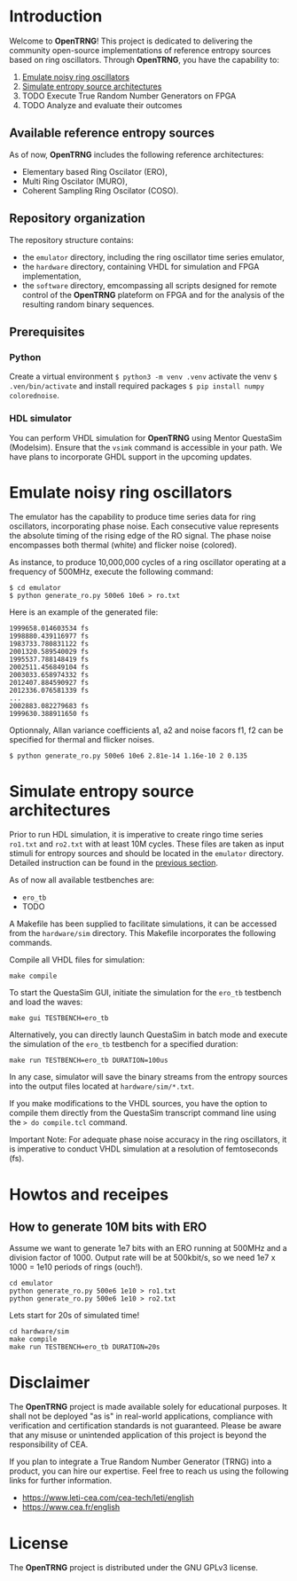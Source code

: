 # Introduction

Welcome to **OpenTRNG**! This project is dedicated to delivering the community open-source implementations of reference entropy sources based on ring oscillators. Through **OpenTRNG**, you have the capability to:

1. [Emulate noisy ring oscillators](#emulate-noisy-ring-oscillators)
2. [Simulate entropy source architectures](#simulate-entropy-source-architectures)
3. TODO Execute True Random Number Generators on FPGA
4. TODO Analyze and evaluate their outcomes

## Available reference entropy sources

As of now, **OpenTRNG** includes the following reference architectures:

* Elementary based Ring Oscilator (ERO),
* Multi Ring Oscilator (MURO),
* Coherent Sampling Ring Oscilator (COSO).

## Repository organization

The repository structure contains:

* the `emulator` directory, including the ring oscillator time series emulator,
* the `hardware` directory, containing VHDL for simulation and FPGA implementation,
* the `software` directory, emcompassing all scripts designed for remote control of the **OpenTRNG** plateform on FPGA and for the analysis of the resulting random binary sequences.

## Prerequisites

### Python

Create a virtual environment `$ python3 -m venv .venv` activate the venv `$ .ven/bin/activate` and install required packages `$ pip install numpy colorednoise`.

### HDL simulator

You can perform VHDL simulation for **OpenTRNG** using Mentor QuestaSim (Modelsim). Ensure that the `vsimk` command is accessible in your  path. We have plans to incorporate GHDL support in the upcoming updates.

# Emulate noisy ring oscillators

The emulator has the capability to produce time series data for ring oscillators, incorporating phase noise. Each consecutive value represents the absolute timing of the rising edge of the RO signal. The phase noise encompasses both thermal (white) and flicker noise (colored).

As instance, to produce 10,000,000 cycles of a ring oscillator operating at a frequency of 500MHz, execute the following command:

```
$ cd emulator
$ python generate_ro.py 500e6 10e6 > ro.txt
```

Here is an example of the generated file:

```
1999658.014603534 fs
1998880.439116977 fs
1983733.780831122 fs
2001320.589540029 fs
1995537.788148419 fs
2002511.456849104 fs
2003033.658974332 fs
2012407.884590927 fs
2012336.076581339 fs
...
2002883.082279683 fs
1999630.388911650 fs
```

Optionnaly, Allan variance coefficients a1, a2 and noise facors f1, f2 can be specified for thermal and flicker noises.

```
$ python generate_ro.py 500e6 10e6 2.81e-14 1.16e-10 2 0.135
```

# Simulate entropy source architectures

Prior to run HDL simulation, it is imperative to create ringo time series `ro1.txt` and `ro2.txt` with at least 10M cycles. These files are taken as input stimuli for entropy sources and should be located in the `emulator` directory. Detailed instruction can be found in the [previous section](#emulate-noisy-ring-oscillators).

As of now all available testbenches are:
* `ero_tb`
* TODO

A Makefile has been supplied to facilitate simulations, it can be accessed from the `hardware/sim` directory. This Makefile incorporates the following commands.

Compile all VHDL files for simulation:

```
make compile

```

To start the QuestaSim GUI, initiate the simulation for the `ero_tb` testbench and load the waves:

```
make gui TESTBENCH=ero_tb

```

Alternatively, you can directly launch QuestaSim in batch mode and execute the simulation of the `ero_tb` testbench for a specified duration:

```
make run TESTBENCH=ero_tb DURATION=100us

```

In any case, simulator will save the binary streams from the entropy sources into the output files located at `hardware/sim/*.txt`.

If you make modifications to the VHDL sources, you have the option to compile them directly from the QuestaSim transcript command line using the `> do compile.tcl` command.

Important Note: For adequate phase noise accuracy in the ring oscillators, it is imperative to conduct VHDL simulation at a resolution of femtoseconds (fs).

# Howtos and receipes

## How to generate 10M bits with ERO

Assume we want to generate 1e7 bits with an ERO running at 500MHz and a division factor of 1000. Output rate will be at 500kbit/s, so we need 1e7 x 1000 = 1e10 periods of rings (ouch!).


```
cd emulator
python generate_ro.py 500e6 1e10 > ro1.txt
python generate_ro.py 500e6 1e10 > ro2.txt
```

Lets start for 20s of simulated time!

```
cd hardware/sim
make compile
make run TESTBENCH=ero_tb DURATION=20s
```

# Disclaimer

The **OpenTRNG** project is made available solely for educational purposes. It shall not be deployed "as is" in real-world applications, compliance with verification and certification standards is not guaranteed. Please be aware that any misuse or unintended application of this project is beyond the responsibility of CEA.


If you plan to integrate a True Random Number Generator (TRNG) into a product, you can hire our expertise. Feel free to reach us using the following links for further information.

* https://www.leti-cea.com/cea-tech/leti/english
* https://www.cea.fr/english

# License

The **OpenTRNG** project is distributed under the GNU GPLv3 license.
